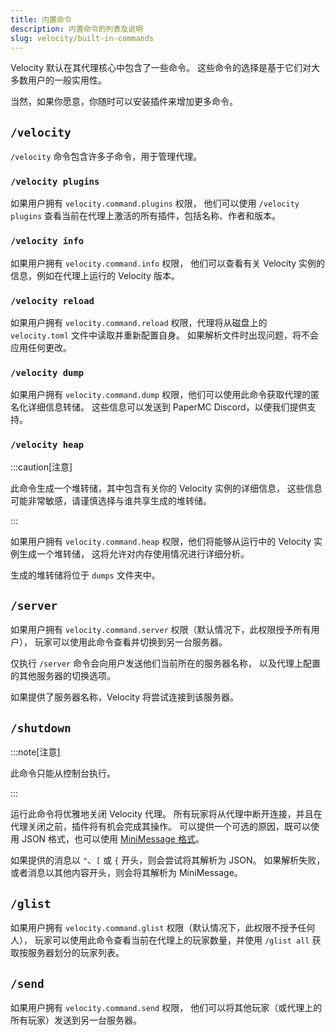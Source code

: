 ```yaml
---
title: 内置命令
description: 内置命令的列表及说明
slug: velocity/built-in-commands
---
```


Velocity 默认在其代理核心中包含了一些命令。
这些命令的选择是基于它们对大多数用户的一般实用性。

当然，如果你愿意，你随时可以安装插件来增加更多命令。

## `/velocity`

`/velocity` 命令包含许多子命令，用于管理代理。

### `/velocity plugins`

如果用户拥有 `velocity.command.plugins` 权限，
他们可以使用 `/velocity plugins` 查看当前在代理上激活的所有插件，包括名称、作者和版本。

### `/velocity info`

如果用户拥有 `velocity.command.info` 权限，
他们可以查看有关 Velocity 实例的信息，例如在代理上运行的 Velocity 版本。

### `/velocity reload`

如果用户拥有 `velocity.command.reload` 权限，代理将从磁盘上的 `velocity.toml` 文件中读取并重新配置自身。
如果解析文件时出现问题，将不会应用任何更改。

### `/velocity dump`

如果用户拥有 `velocity.command.dump` 权限，他们可以使用此命令获取代理的匿名化详细信息转储。
这些信息可以发送到 PaperMC Discord，以便我们提供支持。

### `/velocity heap`

:::caution[注意]

此命令生成一个堆转储，其中包含有关你的 Velocity 实例的详细信息，
这些信息可能非常敏感，请谨慎选择与谁共享生成的堆转储。

:::

如果用户拥有 `velocity.command.heap` 权限，他们将能够从运行中的 Velocity 实例生成一个堆转储，
这将允许对内存使用情况进行详细分析。

生成的堆转储将位于 `dumps` 文件夹中。

## `/server`

如果用户拥有 `velocity.command.server` 权限（默认情况下，此权限授予所有用户），
玩家可以使用此命令查看并切换到另一台服务器。

仅执行 `/server` 命令会向用户发送他们当前所在的服务器名称，
以及代理上配置的其他服务器的切换选项。

如果提供了服务器名称，Velocity 将尝试连接到该服务器。

## `/shutdown`

:::note[注意]

此命令只能从控制台执行。

:::

运行此命令将优雅地关闭 Velocity 代理。
所有玩家将从代理中断开连接，并且在代理关闭之前，插件将有机会完成其操作。
可以提供一个可选的原因，既可以使用 JSON 格式，也可以使用 [MiniMessage 格式](https://docs.advntr.dev/minimessage/format.html)。

如果提供的消息以 `"`、`[` 或 `{` 开头，则会尝试将其解析为 JSON。
如果解析失败，或者消息以其他内容开头，则会将其解析为 MiniMessage。


## `/glist`

如果用户拥有 `velocity.command.glist` 权限（默认情况下，此权限不授予任何人），
玩家可以使用此命令查看当前在代理上的玩家数量，并使用 `/glist all` 获取按服务器划分的玩家列表。

## `/send`

如果用户拥有 `velocity.command.send` 权限，
他们可以将其他玩家（或代理上的所有玩家）发送到另一台服务器。
